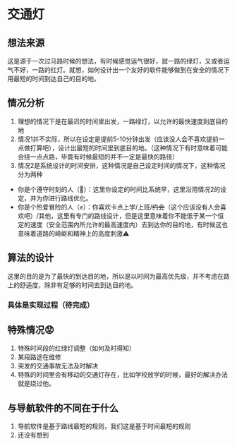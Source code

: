 # 交通灯

## 想法来源

这是源于一次过马路时候的想法，有时候感觉运气很好，就一路的绿灯，又或者运气不好，一路的红灯。就想，如何设计出一个友好的软件能够做到在安全的情况下用最短的时间到达自己的目的地。

## 情况分析

1. 理想的情况下是在最迟的时间里出发，一路绿灯，以允许的最快速度到底目的地
2. 情况1并不实际，所以在设定是提前5-10分钟出发（应该没人会不喜欢提前一点做打算吧），设计出最短的时间里到底目的地。（这种情况下有时意味着可能会绕一点点路，毕竟有时候最短的并不一定是最快的路径）
3. 情况2是系统设计的时间安排，这种情况是自己设定时间的情况下，这种情况分为两种
  - 你是个遵守时刻的人（:clap:）：这里你设定的时间比系统早，这里沿用情况2的设定，并为你进行路线优化。
  - 你是个热爱冒险的人（:fist:）：你喜欢卡点上学/上班/<s>约会</s>（这个应该没有人会喜欢吧）/其他，这里有专门的路线设计，但是这里意味着你不能低于某一个恒定的速度（安全范围内所允许的最高速度内）去到达你的目的地，有时候这也意味着道路的崎岖和精神上的高度刺激:warning:

## 算法的设计

这里的目的是为了最快的到达目的地，所以是以时间为最高优先级，并不考虑在路上的舒适度，除非有足够的时间去到达目的地。
### 具体是实现过程（待完成）

## 特殊情况:worried:
1. 特殊时间段的红绿灯调整（如何及时得知）
2. 某段路途在维修
3. 突发的交通事故无法及时解决
4. 特殊的时间里会有移动的交通灯存在，比如学校放学的时候，最好的解决办法就是绕过他。

## 与导航软件的不同在于什么
1. 导航软件是基于路线最短的规则，我们这是基于时间最短的规则
2. 还没有想到
